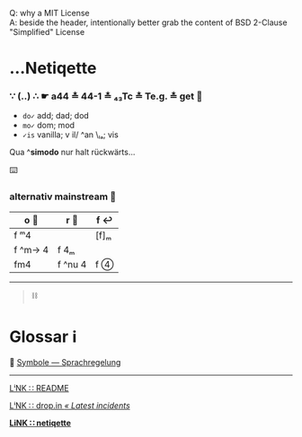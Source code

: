 Q: why a MIT License  
A: beside the header, intentionally better grab the content of BSD 2-Clause "Simplified" License


# …Netiqette

### ∵ (‥) ∴ ☛ a44 ≛ 44-1 ≛ ₄₃Tc ≛ Te.g. ≛ get :popcorn:

* `do✓` add; dad; dod
* `mo✓` dom; mod
* `✓is` vanilla; v il/ ^an \ₗₐ; vis

Qua ^**simodo** nur halt rückwärts…

:keyboard:


### alternativ mainstream :8ball:

| o :repeat_one: | r :checkered_flag: | f :leftwards_arrow_with_hook: |
| --- | -- | -- |
| f ᵐ4 | | [f]ₘ |
| f ^m→ 4 | f 4ₘ | |
| fm4 | f ^nu 4 | f ④ |


---
> :chains:

# Glossar :information_source:

:pregnant_woman: [ Symbole — Sprachregelung ](./pool/0×UTF-8.md)


---
[ LⁱNK ∷ README ](./README.md)

[ LⁱNK ∷ drop.in _« Latest incidents_ ](./drop_in.md)

**[ LiNK ∷ netiqette ](./netiqette.md)**